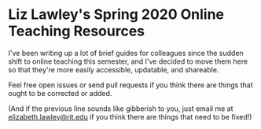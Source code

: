 # Liz Lawley's Spring 2020 Online Teaching Resources

I've been writing up a lot of brief guides for colleagues since the sudden shift to online teaching this semester, and I've decided to move them here so that they're more easily accessible, updatable, and shareable.

Feel free open issues or send pull requests if you think there are things that ought to be corrected or added. 

(And if the previous line sounds like gibberish to you, just email me at elizabeth.lawley@rit.edu if you think there are things that need to be fixed!)
